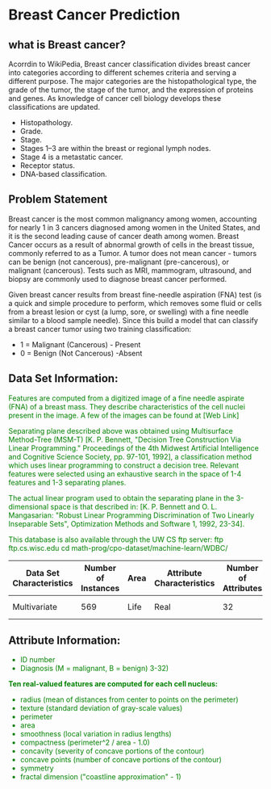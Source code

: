 # Breast Cancer Prediction

## what is Breast cancer?
Acorrdin to WikiPedia, Breast cancer classification divides breast cancer into categories according to different schemes criteria and serving a different purpose. The major categories are the histopathological type, the grade of the tumor, the stage of the tumor, and the expression of proteins and genes. As knowledge of cancer cell biology develops these classifications are updated.

- Histopathology.
- Grade.
- Stage.
- Stages 1–3 are within the breast or regional lymph nodes.
- Stage 4 is a metastatic cancer.
- Receptor status.
- DNA-based classification.


## Problem Statement
Breast cancer is the most common malignancy among women, accounting for nearly 1 in 3 cancers diagnosed among women in the United States, and it is the second leading cause of cancer death among women. Breast Cancer occurs as a result of abnormal growth of cells in the breast tissue, commonly referred to as a Tumor. A tumor does not mean cancer - tumors can be benign (not cancerous), pre-malignant (pre-cancerous), or malignant (cancerous). Tests such as MRI, mammogram, ultrasound, and biopsy are commonly used to diagnose breast cancer performed.


Given breast cancer results from breast fine-needle aspiration (FNA) test (is a quick and simple procedure to perform, which removes some fluid or cells from a breast lesion or cyst (a lump, sore, or swelling) with a fine needle similar to a blood sample needle). Since this build a model that can classify a breast cancer tumor using two training classification:

- 1 = Malignant (Cancerous) - Present
- 0 = Benign (Not Cancerous) -Absent


## Data Set Information:
<font color='green'>
Features are computed from a digitized image of a fine needle aspirate (FNA) of a breast mass. They describe characteristics of the cell nuclei present in the image. A few of the images can be found at [Web Link]

Separating plane described above was obtained using Multisurface Method-Tree (MSM-T) [K. P. Bennett, "Decision Tree Construction Via Linear Programming." Proceedings of the 4th Midwest Artificial Intelligence and Cognitive Science Society, pp. 97-101, 1992], a classification method which uses linear programming to construct a decision tree. Relevant features were selected using an exhaustive search in the space of 1-4 features and 1-3 separating planes.

The actual linear program used to obtain the separating plane in the 3-dimensional space is that described in: [K. P. Bennett and O. L. Mangasarian: "Robust Linear Programming Discrimination of Two Linearly Inseparable Sets", Optimization Methods and Software 1, 1992, 23-34].

This database is also available through the UW CS ftp server:
ftp ftp.cs.wisc.edu
cd math-prog/cpo-dataset/machine-learn/WDBC/


</font>

| Data Set Characteristics | Number of Instances | Area | Attribute Characteristics | Number of Attributes | Date Donated | Associated Tasks |
| --- | --- | --- | --- | --- | --- | --- |
| Multivariate | 569 | Life | Real | 32 | 1995-11-01 | Classification |


## Attribute Information:
<font color='green'>
    
- ID number
- Diagnosis (M = malignant, B = benign)
3-32)

<b>Ten real-valued features are computed for each cell nucleus:</b>

- radius (mean of distances from center to points on the perimeter)
- texture (standard deviation of gray-scale values)
- perimeter
- area
- smoothness (local variation in radius lengths)
- compactness (perimeter^2 / area - 1.0)
- concavity (severity of concave portions of the contour)
- concave points (number of concave portions of the contour)
- symmetry
- fractal dimension ("coastline approximation" - 1)

    
</font>
